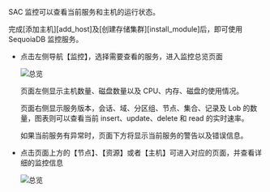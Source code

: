 
SAC 监控可以查看当前服务和主机的运行状态。

完成[添加主机][add_host]及[创建存储集群][install_module]后，即可使用 SequoiaDB 监控服务。

- 点击左侧导航【监控】，选择需要查看的服务，进入监控总览页面

  ![总览][overview]

  页面左侧显示主机数量、磁盘数量以及 CPU、内存、磁盘的使用情况。

  页面右侧显示服务版本，会话、域、分区组、节点、集合、记录及 Lob 的数量，图表则可以查看当前 insert、update、delete 和 read 的实时速率。

  如果当前服务有异常时，页面下方将显示当前服务的警告以及错误信息。


- 点击页面上方的【节点】、【资源】或者【主机】可进入对应的页面，并查看详细的监控信息

  ![总览][overview_2]

  


[^_^]:
    本文使用的所有引用及链接
[add_host]:manual/SAC/Deployment/Deployment_Bystep/add_host.md
[install_module]:manual/SAC/Deployment/Deployment_Bystep/add_sdb_module.md

[overview]:images/SAC/Monitor/overview.png
[overview_2]:images/SAC/Monitor/overview_2.png